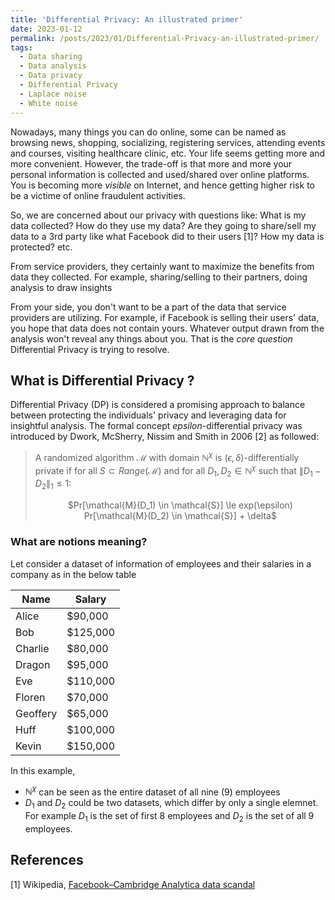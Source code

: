 ```yaml
---
title: 'Differential Privacy: An illustrated primer'
date: 2023-01-12
permalink: /posts/2023/01/Differential-Privacy-an-illustrated-primer/
tags:
  - Data sharing
  - Data analysis
  - Data privacy 
  - Differential Privacy
  - Laplace noise
  - White noise
---
```


Nowadays, many things you can do online, some can be named as browsing news, shopping, socializing, registering services, attending events and courses, visiting healthcare clinic, etc. Your life seems getting more and more convenient. However, the trade-off is that more and more your personal information is collected and used/shared over online platforms. You is becoming more *visible* on Internet, and hence getting higher risk to be a victime of online fraudulent activities. 

So, we are concerned about our privacy with questions like: What is my data collected? How do they use my data? Are they going to share/sell my data to a 3rd party like what Facebook did to their users [1]? How my data is protected? etc.

From service providers, they certainly want to maximize the benefits from data they collected. For example, sharing/selling to their partners, doing analysis to draw insights 

From your side, you don't want to be a part of the data that service providers are utilizing. For example, if Facebook is selling their users' data, you hope that data does not contain yours. Whatever output drawn from the analysis won't reveal any things about you. That is the *core question* Differential Privacy is trying to resolve. 

## What is Differential Privacy ?

Differential Privacy (DP) is considered a promising approach to balance between protecting the individuals' privacy and leveraging data for insightful analysis. The formal concept $epsilon$-differential privacy was introduced by Dwork, McSherry, Nissim and Smith in 2006 [2] as followed:

> A randomized algorithm $\mathcal{M}$ with domain $\mathbb{N}^{\chi}$ is $(\epsilon, \delta)$-differentially private if for all $S \subset Range(\mathcal{M})$ and for all $D_1, D_2 \in \mathbb{N}^{\chi}$ such that $\| D_1 - D_2 \|_1 \le 1:$
> <div align="center"> $Pr[\mathcal{M}(D_1) \in \mathcal{S}] \le exp(\epsilon) Pr[\mathcal{M}(D_2) \in \mathcal{S}] + \delta$ </div>


### What are notions meaning?
Let consider a dataset of information of employees and their salaries in a company as in the below table

|  Name                   |  Salary     |
|  ---------------------- |  ---------  |
|  Alice                  |  $90,000    |
|  Bob                    |  $125,000   |
|  Charlie                |  $80,000    |
|  Dragon                 |  $95,000    |
|  Eve                    |  $110,000   |
|  Floren                 |  $70,000    |
|  Geoffery               |  $65,000    |
|  Huff                   |  $100,000   |
|  Kevin                  |  $150,000   |


In this example, 
- $\mathbb{N}^{\chi}$ can be seen as the entire dataset of all nine (9) employees
- $D_1$ and $D_2$ could be two datasets, which differ by only a single elemnet. For example $D_1$ is the set of first 8 employees and $D_2$ is the set of all 9 employees.



## References
[1] Wikipedia, [Facebook–Cambridge Analytica data scandal](https://en.wikipedia.org/wiki/Facebook%E2%80%93Cambridge_Analytica_data_scandal)
